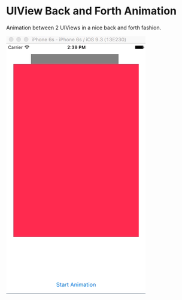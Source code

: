 # UIView Back and Forth Animation
Animation between 2 UIViews in a nice back and forth fashion.

![alt tag](https://github.com/quantumarun/quantumarun.github.io/blob/master/Images/ViewTransition_Animation.gif)
